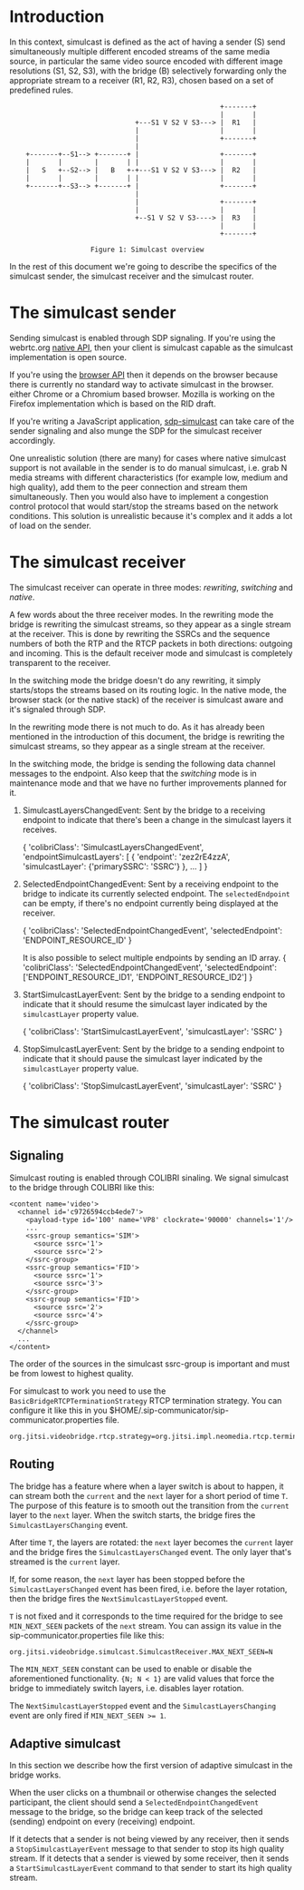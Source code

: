 # Introduction

In this context, simulcast is defined as the act of having a sender (S) send
simultaneously multiple different encoded streams of the same media source, in
particular the same video source encoded with different image resolutions (S1,
S2, S3), with the bridge (B) selectively forwarding only the appropriate stream
to a receiver (R1, R2, R3), chosen based on a set of predefined rules.

                                                        +-------+
                                                        |       |
                                   +---S1 V S2 V S3---> |  R1   |
                                   |                    |       |
                                   |                    +-------+
                                   |
        +-------+--S1--> +-------+ |                    +-------+
        |       |        |       | |                    |       |
        |   S   +--S2--> |   B   +-+---S1 V S2 V S3---> |  R2   |
        |       |        |       | |                    |       |
        +-------+--S3--> +-------+ |                    +-------+
                                   |
                                   |                    +-------+
                                   |                    |       |
                                   +--S1 V S2 V S3----> |  R3   |
                                                        |       |
                                                        +-------+

                        Figure 1: Simulcast overview


In the rest of this document we're going to describe the specifics of the
simulcast sender, the simulcast receiver and the simulcast router.

# The simulcast sender

Sending simulcast is enabled through SDP signaling. If you're using the
webrtc.org [native API](http://www.webrtc.org/native-code/native-apis), then
your client is simulcast capable as the simulcast implementation is open
source.

If you're using the [browser API](http://www.w3.org/TR/webrtc/) then it depends
on the browser because there is currently no standard way to activate simulcast
in the browser. either Chrome or a Chromium based browser. Mozilla is working
on the Firefox implementation which is based on the RID draft.

If you're writing a JavaScript application,
[sdp-simulcast](https://github.com/jitsi/sdp-simulcast) can take care of the
sender signaling and also munge the SDP for the simulcast receiver accordingly.

One unrealistic solution (there are many) for cases where native simulcast
support is not available in the sender is to do manual simulcast, i.e. grab N
media streams with different characteristics (for example low, medium and high
quality), add them to the peer connection and stream them simultaneously. Then
you would also have to implement a congestion control protocol that would
start/stop the streams based on the network conditions. This solution is
unrealistic because it's complex and it adds a lot of load on the sender.

# The simulcast receiver

The simulcast receiver can operate in three modes: _rewriting_, _switching_ and
_native_.

A few words about the three receiver modes. In the rewriting mode the bridge is
rewriting the simulcast streams, so they appear as a single stream at the
receiver. This is done by rewriting the SSRCs and the sequence numbers of both
the RTP and the RTCP packets in both directions: outgoing and incoming. This is
the default receiver mode and simulcast is completely transparent to the
receiver.

In the switching mode the bridge doesn't do any rewriting, it simply
starts/stops the streams based on its routing logic. In the native mode, the
browser stack (or the native stack) of the receiver is simulcast aware and it's
signaled through SDP.

In the rewriting mode there is not much to do. As it has already been mentioned
in the introduction of this document, the bridge is rewriting the simulcast
streams, so they appear as a single stream at the receiver.

In the switching mode, the bridge is sending the following data channel
messages to the endpoint. Also keep that the _switching_ mode is in maintenance
mode and that we have no further improvements planned for it.

1. SimulcastLayersChangedEvent: Sent by the bridge to a receiving endpoint to
   indicate that there's been a change in the simulcast layers it receives.

	{
		'colibriClass': 'SimulcastLayersChangedEvent',
		'endpointSimulcastLayers': [
			{
				'endpoint': 'zez2rE4zzA',
				'simulcastLayer': {'primarySSRC': 'SSRC'}
			},
			...
		]
	}


2. SelectedEndpointChangedEvent: Sent by a receiving endpoint to the bridge to
   indicate its currently selected endpoint. The `selectedEndpoint` can be
   empty, if there's no endpoint currently being displayed at the receiver.

	{
		'colibriClass': 'SelectedEndpointChangedEvent',
		'selectedEndpoint': 'ENDPOINT_RESOURCE_ID'
	}

    It is also possible to select multiple endpoints by sending an ID array.
	{
		'colibriClass': 'SelectedEndpointChangedEvent',
		'selectedEndpoint': ['ENDPOINT_RESOURCE_ID1', 'ENDPOINT_RESOURCE_ID2']
	}


3. StartSimulcastLayerEvent: Sent by the bridge to a sending endpoint to
   indicate that it should resume the simulcast layer indicated by the
   `simulcastLayer` property value.

	{
		'colibriClass': 'StartSimulcastLayerEvent',
		'simulcastLayer': 'SSRC'
	}


4. StopSimulcastLayerEvent: Sent by the bridge to a sending endpoint to
   indicate that it should pause the simulcast layer indicated by the
   `simulcastLayer` property value.

	{
		'colibriClass': 'StopSimulcastLayerEvent',
		'simulcastLayer': 'SSRC'
	}

# The simulcast router

## Signaling

Simulcast routing is enabled through COLIBRI sinaling. We signal simulcast to
the bridge through COLIBRI like this:

	<content name='video'>
	  <channel id='c9726594ccb4ede7'>
		<payload-type id='100' name='VP8' clockrate='90000' channels='1'/>
		...
		<ssrc-group semantics='SIM'>
		  <source ssrc='1'>
		  <source ssrc='2'>
		</ssrc-group>
		<ssrc-group semantics='FID'>
		  <source ssrc='1'>
		  <source ssrc='3'>
		</ssrc-group>
		<ssrc-group semantics='FID'>
		  <source ssrc='2'>
		  <source ssrc='4'>
		</ssrc-group>
	  </channel>
	  ...
	</content>

The order of the sources in the simulcast ssrc-group is important and
must be from lowest to highest quality.

For simulcast to work you need to use the `BasicBridgeRTCPTerminationStrategy`
RTCP termination strategy. You can configure it like this in you
$HOME/.sip-communicator/sip-communicator.properties file.

    org.jitsi.videobridge.rtcp.strategy=org.jitsi.impl.neomedia.rtcp.termination.strategies.BasicRTCPTerminationStrategy

## Routing

The bridge has a feature where when a layer switch is about to happen, it can
stream both the `current` and the `next` layer for a short period of time `T`.
The purpose of this feature is to smooth out the transition from the `current`
layer to the `next` layer. When the switch starts, the bridge fires the
`SimulcastLayersChanging` event.

After time `T`, the layers are rotated: the `next` layer becomes the `current`
layer and the bridge fires the `SimulcastLayersChanged` event. The only layer
that's streamed is the `current` layer.

If, for some reason, the `next` layer has been stopped before the
`SimulcastLayersChanged` event has been fired, i.e. before the layer rotation,
then the bridge fires the `NextSimulcastLayerStopped` event.

`T` is not fixed and it corresponds to the time required for the bridge to see
`MIN_NEXT_SEEN` packets of the `next` stream. You can assign
its value in the sip-communicator.properties file like this:

    org.jitsi.videobridge.simulcast.SimulcastReceiver.MAX_NEXT_SEEN=N

The `MIN_NEXT_SEEN` constant can be used to enable or disable the aforementioned
functionality. `{N; N < 1}` are valid values that force the bridge to
immediately switch layers, i.e. disables layer rotation.

The `NextSimulcastLayerStopped` event and the `SimulcastLayersChanging` event
are only fired if `MIN_NEXT_SEEN >= 1`.

## Adaptive simulcast

In this section we describe how the first version of adaptive
simulcast in the bridge works.

When the user clicks on a thumbnail or otherwise changes the selected
participant, the client should send a `SelectedEndpointChangedEvent`
message to the bridge, so the bridge can keep track of the selected
(sending) endpoint on every (receiving) endpoint.

If it detects that a sender is not being viewed by any receiver, then
it sends a `StopSimulcastLayerEvent` message to that sender to stop
its high quality stream. If it detects that a sender is viewed by some
receiver, then it sends a `StartSimulcastLayerEvent` command to that
sender to start its high quality stream.

[rfc5576]: http://tools.ietf.org/html/rfc5576 "Source-Specific Media Attributes in the Session Description Protocol (SDP)"
[xep-jingle-sources]: http://www.xmpp.org/extensions/inbox/jingle-sources.html "XEP-xxxx: Source-Specific Media Attributes in Jingle"
[xep0167]: http://xmpp.org/extensions/xep-0167.html
[xep0166]: http://xmpp.org/extensions/xep-0166.html
[colibri]: http://xmpp.org/extensions/inbox/colibri.html
